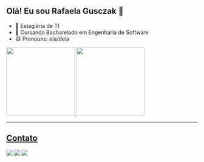 ## Olá! Eu sou Rafaela Gusczak 👋

- 🔭 Estagiária de TI
- 🌱 Cursando Bacharelado em Engenharia de Software
- 😄 Pronouns: ela/dela


    
<div>
<a href="https://github.com/RafaelaGusczak">
<img loading="lazy" height="180em" src="https://github-readme-stats.vercel.app/api/top-langs/?username=RafaelaGusczak&layout=compact&langs_count=7&theme=dracula"/>
<img loading="lazy" height="180em" src="https://github-readme-stats.vercel.app/api?username=RafaelaGusczak&show_icons=true&theme=dracula&include_all_commits=true&count_private=true"/>
</div>
    


---

## Contato

<div>
<a href="https://instagram.com/rafa.gusczak" target="_blank"><img loading="lazy" src="https://img.shields.io/badge/-Instagram-%23E4405F?style=for-the-badge&logo=instagram&logoColor=white" target="_blank"></a>
<a href = "mailto:rafaela.gusczak@gmail.com"><img loading="lazy" src="https://img.shields.io/badge/Gmail-D14836?style=for-the-badge&logo=gmail&logoColor=white" target="_blank"></a>
<a href="https://www.linkedin.com/in/rafaela-gusczak" target="_blank"><img loading="lazy" src="https://img.shields.io/badge/-LinkedIn-%230077B5?style=for-the-badge&logo=linkedin&logoColor=white" target="_blank"></a>   
</div>

